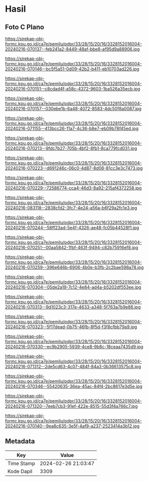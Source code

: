 # Hasil

## Foto C Plano

https://sirekap-obj-formc.kpu.go.id/ca7e/pemilu/pdpr/33/28/15/20/16/3328152016004-20240216-070137--feb241a2-8449-48af-bbe8-af95d9a88906.jpg

https://sirekap-obj-formc.kpu.go.id/ca7e/pemilu/pdpr/33/28/15/20/16/3328152016004-20240216-070146--bc5f5a51-0d09-42b2-b411-eb10703ad226.jpg

https://sirekap-obj-formc.kpu.go.id/ca7e/pemilu/pdpr/33/28/15/20/16/3328152016004-20240216-070151--c8cdad4f-a58c-4372-9603-1ba526a35ecb.jpg

https://sirekap-obj-formc.kpu.go.id/ca7e/pemilu/pdpr/33/28/15/20/16/3328152016004-20240216-070157--030ebe1b-6a48-4072-8583-4dc50f8a0087.jpg

https://sirekap-obj-formc.kpu.go.id/ca7e/pemilu/pdpr/33/28/15/20/16/3328152016004-20240216-071155--413bcc26-11a7-4c36-b8e7-eb09b78f45ed.jpg

https://sirekap-obj-formc.kpu.go.id/ca7e/pemilu/pdpr/33/28/15/20/16/3328152016004-20240216-070213--9fdc7b27-705b-4bf2-8fb1-8ca779fcd031.jpg

https://sirekap-obj-formc.kpu.go.id/ca7e/pemilu/pdpr/33/28/15/20/16/3328152016004-20240216-070223--d691246c-06c0-4d87-8d08-81cc3e3c7473.jpg

https://sirekap-obj-formc.kpu.go.id/ca7e/pemilu/pdpr/33/28/15/20/16/3328152016004-20240216-070229--72586774-cca4-46d3-8a92-215af4372258.jpg

https://sirekap-obj-formc.kpu.go.id/ca7e/pemilu/pdpr/33/28/15/20/16/3328152016004-20240216-083118--2838cfd2-3fc7-4e24-a56a-b6f29a2fc1e3.jpg

https://sirekap-obj-formc.kpu.go.id/ca7e/pemilu/pdpr/33/28/15/20/16/3328152016004-20240216-070244--58ff23ad-5e4f-4326-ae48-fc05b44528f1.jpg

https://sirekap-obj-formc.kpu.go.id/ca7e/pemilu/pdpr/33/28/15/20/16/3328152016004-20240216-070251--00aa5842-1fbf-463f-9494-c82b75916ef8.jpg

https://sirekap-obj-formc.kpu.go.id/ca7e/pemilu/pdpr/33/28/15/20/16/3328152016004-20240216-070259--396e646b-6906-4b0e-b3fb-2c2bae598a78.jpg

https://sirekap-obj-formc.kpu.go.id/ca7e/pemilu/pdpr/33/28/15/20/16/3328152016004-20240216-070304--05de2a19-7c12-4e84-ad4a-b5202df553ee.jpg

https://sirekap-obj-formc.kpu.go.id/ca7e/pemilu/pdpr/33/28/15/20/16/3328152016004-20240216-070313--9d1023c3-317e-4633-a348-5f763a7b9e86.jpg

https://sirekap-obj-formc.kpu.go.id/ca7e/pemilu/pdpr/33/28/15/20/16/3328152016004-20240216-070323--5f17dead-0b75-46fb-8f5d-f3f8cfbb79a9.jpg

https://sirekap-obj-formc.kpu.go.id/ca7e/pemilu/pdpr/33/28/15/20/16/3328152016004-20240216-070330--ec9b2905-5939-4ce8-9b8c-18ceaa7435d9.jpg

https://sirekap-obj-formc.kpu.go.id/ca7e/pemilu/pdpr/33/28/15/20/16/3328152016004-20240216-071312--2de5cd63-4c07-484f-84a3-0b36613575c8.jpg

https://sirekap-obj-formc.kpu.go.id/ca7e/pemilu/pdpr/33/28/15/20/16/3328152016004-20240216-070346--55420635-36ea-45ac-84f4-2bc8617e3d5e.jpg

https://sirekap-obj-formc.kpu.go.id/ca7e/pemilu/pdpr/33/28/15/20/16/3328152016004-20240216-071320--7eeb7cb3-91ef-422e-8515-55d3f4a766c7.jpg

https://sirekap-obj-formc.kpu.go.id/ca7e/pemilu/pdpr/33/28/15/20/16/3328152016004-20240216-070140--9ea8c635-3e5f-4af9-a237-2523414a3b12.jpg


## Metadata

| Key        | Value               |
| ---------- | ------------------- |
| Time Stamp | 2024-02-26 21:03:47 |
| Kode Dapil | 3309                |



